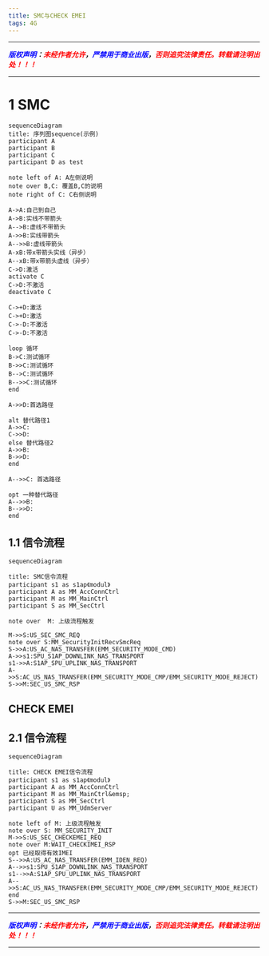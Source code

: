 ```yaml
---
title: SMC与CHECK EMEI
tags: 4G
---
```


------

***<font color=blue>版权声明</font>：<font color=red>未经作者允许</font>，<font color=blue>严禁用于商业出版</font>，<font color=red>否则追究法律责任。转载请注明出处！！！</font>***

------

# 1 SMC
```mermaid!
sequenceDiagram
title: 序列图sequence(示例)
participant A
participant B
participant C
participant D as test

note left of A: A左侧说明
note over B,C: 覆盖B,C的说明
note right of C: C右侧说明

A->A:自己到自己
A->B:实线不带箭头
A-->B:虚线不带箭头
A->>B:实线带箭头
A-->>B:虚线带箭头
A-xB:带x带箭头实线（异步）
A--xB:带x带箭头虚线（异步）
C->D:激活
activate C
C->D:不激活
deactivate C

C->+D:激活
C->+D:激活
C->-D:不激活
C->-D:不激活

loop 循环
B->C:测试循环
B->>C:测试循环
B-->C:测试循环
B-->>C:测试循环
end

A->>D:首选路径

alt 替代路径1
A->>C: 
C->>D: 
else 替代路径2
A->>B: 
B->>D: 
end

A-->>C: 首选路径

opt 一种替代路径
A-->>B: 
B-->>D: 
end
```
## 1.1 信令流程

```mermaid!
sequenceDiagram

title: SMC信令流程
participant s1 as s1ap《modul》
participant A as MM_AccConnCtrl
participant M as MM_MainCtrl
participant S as MM_SecCtrl

note over  M: 上级流程触发

M->>S:US_SEC_SMC_REQ
note over S:MM_SecurityInitRecvSmcReq
S->>A:US_AC_NAS_TRANSFER(EMM_SECURITY_MODE_CMD)
A->>s1:SPU_S1AP_DOWNLINK_NAS_TRANSPORT
s1->>A:S1AP_SPU_UPLINK_NAS_TRANSPORT
A->>S:AC_US_NAS_TRANSFER(EMM_SECURITY_MODE_CMP/EMM_SECURITY_MODE_REJECT)
S->>M:SEC_US_SMC_RSP
```
## CHECK EMEI
## 2.1 信令流程
```mermaid!
sequenceDiagram

title: CHECK EMEI信令流程
participant s1 as s1ap《modul》
participant A as MM_AccConnCtrl
participant M as MM_MainCtrl&emsp;
participant S as MM_SecCtrl
participant U as MM_UdmServer

note left of M: 上级流程触发
note over S: MM_SECURITY_INIT
M->>S:US_SEC_CHECKEMEI_REQ
note over M:WAIT_CHECKIMEI_RSP
opt 已经取得有效IMEI
S-->>A:US_AC_NAS_TRANSFER(EMM_IDEN_REQ)
A-->>s1:SPU_S1AP_DOWNLINK_NAS_TRANSPORT
s1-->>A:S1AP_SPU_UPLINK_NAS_TRANSPORT
A-->>S:AC_US_NAS_TRANSFER(EMM_SECURITY_MODE_CMP/EMM_SECURITY_MODE_REJECT)
end
S->>M:SEC_US_SMC_RSP
```




------

***<font color=blue>版权声明</font>：<font color=red>未经作者允许</font>，<font color=blue>严禁用于商业出版</font>，<font color=red>否则追究法律责任。转载请注明出处！！！</font>***

------
